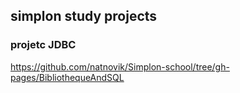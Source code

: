 ## simplon study projects
### projetc JDBC
https://github.com/natnovik/Simplon-school/tree/gh-pages/BibliothequeAndSQL
